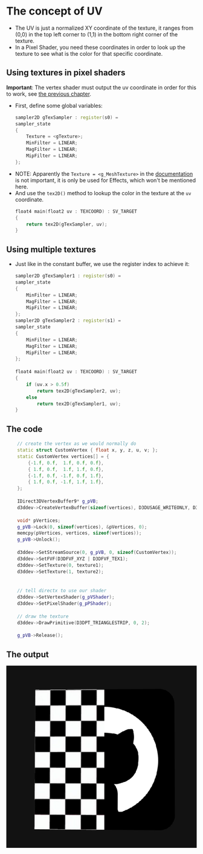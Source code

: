 # The concept of UV
- The UV is just a normalized XY coordinate of the texture, it ranges from (0,0) in the top left corner to (1,1) in the bottom right corner of the texture.
- In a Pixel Shader, you need these coordinates in order to look up the texture to see what is the color for that specific coordinate.

## Using textures in pixel shaders
**Important**: The vertex shader must output the uv coordinate in order for this to work, see [the previous chapter](/the-input-and-output-of-shaders.md).
- First, define some global variables:
    ```cpp
    sampler2D gTexSampler : register(s0) =
    sampler_state 
    {
        Texture = <gTexture>;
        MinFilter = LINEAR;
        MagFilter = LINEAR;
        MipFilter = LINEAR;
    };
    ```
- NOTE: Apparently the `Texture = <g_MeshTexture>` in the [documentation](https://learn.microsoft.com/en-us/windows/win32/direct3dhlsl/dx-graphics-hlsl-sampler#example) is not important, it is only be used for Effects, which won't be mentioned here.
- And use the `tex2D()` method to lookup the color in the texture at the `uv` coordinate.
    ```cpp
    float4 main(float2 uv : TEXCOORD) : SV_TARGET
    {
        return tex2D(gTexSampler, uv);
    }
    ```

## Using multiple textures
- Just like in the constant buffer, we use the register index to achieve it:
    ```cpp
    sampler2D gTexSampler1 : register(s0) =
    sampler_state 
    {
        MinFilter = LINEAR;
        MagFilter = LINEAR;
        MipFilter = LINEAR;
    };
    sampler2D gTexSampler2 : register(s1) =
    sampler_state
    {
        MinFilter = LINEAR;
        MagFilter = LINEAR;
        MipFilter = LINEAR;
    };
    
    float4 main(float2 uv : TEXCOORD) : SV_TARGET
    {
        if (uv.x > 0.5f)
            return tex2D(gTexSampler2, uv);
        else
            return tex2D(gTexSampler1, uv);
    }
    ```

## The code
```cpp
    // create the vertex as we would normally do
    static struct CustomVertex { float x, y, z, u, v; };
    static CustomVertex vertices[] = {
        {-1.f, 0.f,  1.f, 0.f, 0.f},
        { 1.f, 0.f,  1.f, 1.f, 0.f},
        {-1.f, 0.f, -1.f, 0.f, 1.f},
        { 1.f, 0.f, -1.f, 1.f, 1.f},
    };

    IDirect3DVertexBuffer9* g_pVB;
    d3ddev->CreateVertexBuffer(sizeof(vertices), D3DUSAGE_WRITEONLY, D3DFVF_XYZ | D3DFVF_TEX1, D3DPOOL_MANAGED, &g_pVB, nullptr);

    void* pVertices;
    g_pVB->Lock(0, sizeof(vertices), &pVertices, 0);
    memcpy(pVertices, vertices, sizeof(vertices));
    g_pVB->Unlock();

    d3ddev->SetStreamSource(0, g_pVB, 0, sizeof(CustomVertex));
    d3ddev->SetFVF(D3DFVF_XYZ | D3DFVF_TEX1);
    d3ddev->SetTexture(0, texture1);
    d3ddev->SetTexture(1, texture2);


    // tell directx to use our shader
    d3ddev->SetVertexShader(g_pVShader);
    d3ddev->SetPixelShader(g_pPShader);

    // draw the texture
    d3ddev->DrawPrimitive(D3DPT_TRIANGLESTRIP, 0, 2);

    g_pVB->Release();
```

## The output
![](/img/using-two-textures.png)